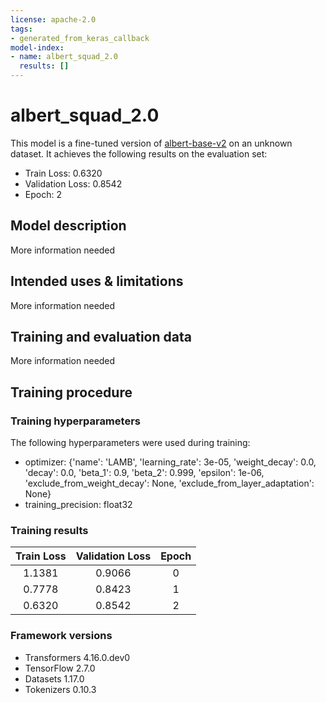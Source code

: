 ```yaml
---
license: apache-2.0
tags:
- generated_from_keras_callback
model-index:
- name: albert_squad_2.0
  results: []
---
```


<!-- This model card has been generated automatically according to the information Keras had access to. You should
probably proofread and complete it, then remove this comment. -->

# albert_squad_2.0

This model is a fine-tuned version of [albert-base-v2](https://huggingface.co/albert-base-v2) on an unknown dataset.
It achieves the following results on the evaluation set:
- Train Loss: 0.6320
- Validation Loss: 0.8542
- Epoch: 2

## Model description

More information needed

## Intended uses & limitations

More information needed

## Training and evaluation data

More information needed

## Training procedure

### Training hyperparameters

The following hyperparameters were used during training:
- optimizer: {'name': 'LAMB', 'learning_rate': 3e-05, 'weight_decay': 0.0, 'decay': 0.0, 'beta_1': 0.9, 'beta_2': 0.999, 'epsilon': 1e-06, 'exclude_from_weight_decay': None, 'exclude_from_layer_adaptation': None}
- training_precision: float32

### Training results

| Train Loss | Validation Loss | Epoch |
|:----------:|:---------------:|:-----:|
| 1.1381     | 0.9066          | 0     |
| 0.7778     | 0.8423          | 1     |
| 0.6320     | 0.8542          | 2     |


### Framework versions

- Transformers 4.16.0.dev0
- TensorFlow 2.7.0
- Datasets 1.17.0
- Tokenizers 0.10.3
